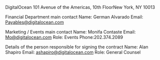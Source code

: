 DigitalOcean
101 Avenue of the Americas, 10th FloorNew York, NY 10013

Financial Department main contact
Name: German Alvarado
Email: Payables@digitalocean.com

Marketing / Events main contact
Name: Monifa Contaste
Email: Mo@digitalocean.com
Role: Events
Phone:202.374.2089

Details of the person responsible for signing the contract
Name: Alan Shapiro
Email: ashapiro@digitalocean.com
Role: General Counsel
